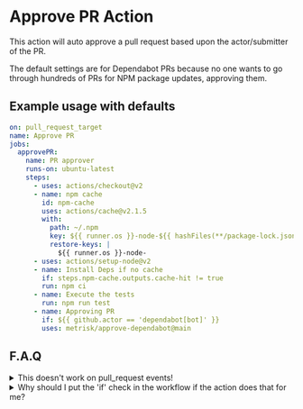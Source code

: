 # Approve PR Action

This action will auto approve a pull request based upon the actor/submitter of the PR.

The default settings are for Dependabot PRs because no one wants to go through hundreds of PRs for NPM package updates, approving them.

## Example usage with defaults

```yaml
on: pull_request_target
name: Approve PR
jobs:
  approvePR:
    name: PR approver
    runs-on: ubuntu-latest
    steps:
      - uses: actions/checkout@v2
      - name: npm cache
        id: npm-cache
        uses: actions/cache@v2.1.5
        with:
          path: ~/.npm
          key: ${{ runner.os }}-node-${{ hashFiles(**/package-lock.json') }}
          restore-keys: |
            ${{ runner.os }}-node-
      - uses: actions/setup-node@v2
      - name: Install Deps if no cache
        if: steps.npm-cache.outputs.cache-hit != true
        run: npm ci
      - name: Execute the tests
        run: npm run test
      - name: Approving PR
        if: ${{ github.actor == 'dependabot[bot]' }}
        uses: metrisk/approve-dependabot@main
```

## F.A.Q

<details>
  <summary>
    This doesn't work on pull_request events!
  </summary>
  This is due to changes that Github made regarding permissions for the Actions Github Token when dealing with Dependabot pull requests (full details can be found https://github.blog/changelog/2021-02-19-github-actions-workflows-triggered-by-dependabot-prs-will-run-with-read-only-permissions/).<br /><br />

  There are ways around this, the example in this Readme provides one example and the other method can be found in this workflow file './.github/workflows/pull_request_approve_dependabot.yml' in the repository. More details here - https://github.com/dependabot/dependabot-core/issues/3253#issuecomment-797125425
</details>

<details>
  <summary>Why should I put the 'if' check in the workflow if the action does that for me?</summary>
  The user/actor check in the action is purely a safety mechanism in case you forget to put it in your workflow. In the workflow it prevents the action from running, which in turn means you use less action minutes, which also could save you some (albeit small) money in the long run.
</details>

